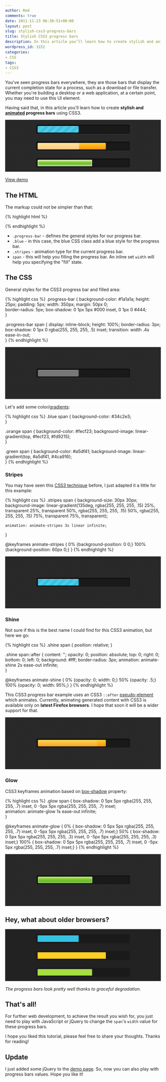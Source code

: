 ```yaml
---
author: Red
comments: true
date: 2011-11-23 06:30:51+00:00
layout: post
slug: stylish-css3-progress-bars
title: Stylish CSS3 progress bars
description: In this article you’ll learn how to create stylish and animated progress bars using CSS3.
wordpress_id: 3152
categories:
- CSS
tags:
- CSS3
---
```


You've seen progress bars everywhere, they are those bars that display the current completion state for a process, such as a download or file transfer. Whether you're building a desktop or a web application, at a certain point, you may need to use this UI element.

Having said that, in this article you'll learn how to create **stylish and [animated](/css3-animated-dropdown-menu) progress bars** using CSS3.

![Stylish CSS3 progress bars preview](/dist/uploads/2011/11/stylish-css3-progress-bars.png)

<!-- more -->

[View demo](/dist/uploads/2011/11/css3-slick-progress-bars-demo.html)

## The HTML

The markup could not be simpler than that: 
    
{% highlight html %}
<div class="progress-bar blue stripes">
    <span style="width: 40%"></span>
</div>
{% endhighlight %}
	
  * `.progress-bar` - defines the general styles for our progress bar.	
  * `.blue` - in this case, the blue CSS class add a blue style for the progress bar.	
  * `.stripes` - animation type for the current progress bar.	
  * `span` - this will help you filling the progress bar. An inline set `width` will help you specifying the "fill" state.

## The CSS

General styles for the CSS3 progress bar and filled area:    

{% highlight css %}
.progress-bar {
    background-color: #1a1a1a;
    height: 25px;
    padding: 5px;
    width: 350px;
    margin: 50px 0;         
    border-radius: 5px;
    box-shadow: 0 1px 5px #000 inset, 0 1px 0 #444;           
}

.progress-bar span {
    display: inline-block;
    height: 100%;
    border-radius: 3px;
    box-shadow: 0 1px 0 rgba(255, 255, 255, .5) inset;
    transition: width .4s ease-in-out;    
}
{% endhighlight %} 

![Default CSS3 progress bar](/dist/uploads/2011/11/css3-progress-bar-default.png)

Let's add some color/[gradients](/css-gradients-quick-tutorial):

{% highlight css %}
.blue span {
    background-color: #34c2e3;   
}

.orange span {
      background-color: #fecf23;
      background-image: linear-gradient(top, #fecf23, #fd9215);  
}   

.green span {
      background-color: #a5df41;
      background-image: linear-gradient(top, #a5df41, #4ca916);  
}
{% endhighlight %}

### Stripes

You may have seen this [CSS3 technique](/cool-notification-messages-with-css3-jquery) before, I just adapted it a little for this example:
    
{% highlight css %}
.stripes span {
    background-size: 30px 30px;
    background-image: linear-gradient(135deg, rgba(255, 255, 255, .15) 25%, transparent 25%,
                        transparent 50%, rgba(255, 255, 255, .15) 50%, rgba(255, 255, 255, .15) 75%,
                        transparent 75%, transparent);            
    
    animation: animate-stripes 3s linear infinite;             
}

@keyframes animate-stripes {
    0% {background-position: 0 0;} 100% {background-position: 60px 0;}
}
{% endhighlight %}

![CSS3 background stripes](/dist/uploads/2011/11/css3-progress-bar-stripes.png)

### Shine

Not sure if this is the best name I could find for this CSS3 animation, but here we go:

{% highlight css %}
.shine span {
    position: relative;
}

.shine span::after {
    content: '';
    opacity: 0;
    position: absolute;
    top: 0;
    right: 0;
    bottom: 0;
    left: 0;
    background: #fff;
    border-radius: 3px;
    animation: animate-shine 2s ease-out infinite;             
}

@keyframes animate-shine {
    0% {opacity: 0; width: 0;}
    50% {opacity: .5;}
    100% {opacity: 0; width: 95%;}
}
{% endhighlight %}

This CSS3 progress bar example uses an CSS3 `::after` [pseudo-element](/before-after-pseudo-elements) which animates. Currently, animating generated content with CSS3 is available only on **latest Firefox browsers**. I hope that soon it will be a wider support for that.

![CSS3 shine effect](/dist/uploads/2011/11/css3-progress-bar-shine.png)

### Glow

CSS3 keyframes animation based on [box-shadow](/how-to-create-slick-effects-with-css3-box-shadow) property:

{% highlight css %}
.glow span {
    box-shadow: 0 5px 5px rgba(255, 255, 255, .7) inset, 0 -5px 5px rgba(255, 255, 255, .7) inset;    
    animation: animate-glow 1s ease-out infinite;          
}

@keyframes animate-glow {
 0% { box-shadow: 0 5px 5px rgba(255, 255, 255, .7) inset, 0 -5px 5px rgba(255, 255, 255, .7) inset;} 
 50% { box-shadow: 0 5px 5px rgba(255, 255, 255, .3) inset, 0 -5px 5px rgba(255, 255, 255, .3) inset;} 
 100% { box-shadow: 0 5px 5px rgba(255, 255, 255, .7) inset, 0 -5px 5px rgba(255, 255, 255, .7) inset;}
 }
{% endhighlight %}

![CSS3 glow effect](/dist/uploads/2011/11/css3-progress-bar-glow.png)

## Hey, what about older browsers?

![Graceful degradation](/dist/uploads/2011/11/progress-bars-older-browsers.png)

_The progress bars look pretty well thanks to graceful degradation._

## That's all!

For further web development, to achieve the result you wish for, you just need to play with JavaScript or jQuery to change the `span`'s `width` value for these progress bars.

I hope you liked this tutorial, please feel free to share your thoughts. Thanks for reading!

## Update


I just added some jQuery to the [demo page](/dist/uploads/2011/11/css3-slick-progress-bars-demo.html). So, now you can also play with progress bars values. Hope you like it!